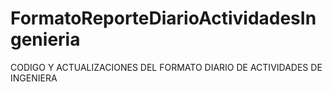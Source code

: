 # FormatoReporteDiarioActividadesIngenieria
CODIGO Y ACTUALIZACIONES DEL FORMATO DIARIO DE ACTIVIDADES DE INGENIERA
